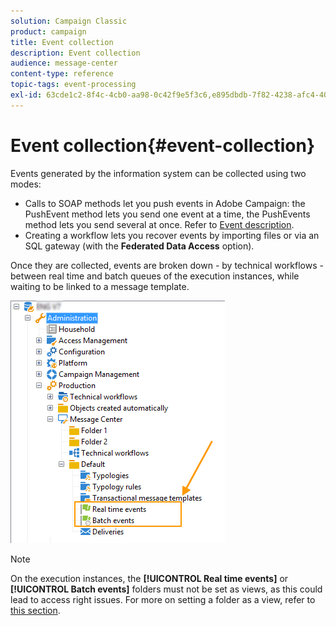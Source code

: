 ```yaml
---
solution: Campaign Classic
product: campaign
title: Event collection
description: Event collection
audience: message-center
content-type: reference
topic-tags: event-processing
exl-id: 63cde1c2-8f4c-4cb0-aa98-0c42f9e5f3c6,e895dbdb-7f82-4238-afc4-40528a02746a
---
```

# Event collection{#event-collection}

Events generated by the information system can be collected using two modes:

* Calls to SOAP methods let you push events in Adobe Campaign: the PushEvent method lets you send one event at a time, the PushEvents method lets you send several at once. Refer to [Event description](../../message-center/using/event-description.md).
* Creating a workflow lets you recover events by importing files or via an SQL gateway (with the **Federated Data Access** option).

Once they are collected, events are broken down - by technical workflows - between real time and batch queues of the execution instances, while waiting to be linked to a message template.

![](assets/messagecenter_events_queues_001.png)

>[!NOTE]
>
>On the execution instances, the **[!UICONTROL Real time events]** or **[!UICONTROL Batch events]** folders must not be set as views, as this could lead to access right issues. For more on setting a folder as a view, refer to [this section](../../platform/using/access-management-folders.md).

